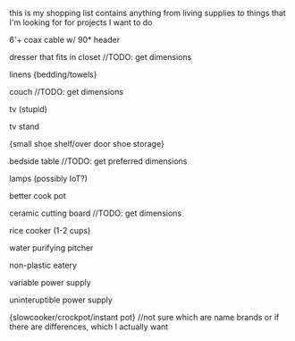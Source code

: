 this is my shopping list
contains anything from living supplies to things that I'm looking for for projects I want to do

6'+ coax cable w/ 90* header

dresser that fits in closet //TODO: get dimensions

linens {bedding/towels}

couch //TODO: get dimensions

tv (stupid)

tv stand

{small shoe shelf/over door shoe storage}

bedside table //TODO: get preferred dimensions

lamps (possibly IoT?)

better cook pot

ceramic cutting board //TODO: get dimensions

rice cooker (1-2 cups)

water purifying pitcher

non-plastic eatery

variable power supply

uninteruptible power supply

{slowcooker/crockpot/instant pot} //not sure which are name brands or if there are differences, which I actually want

